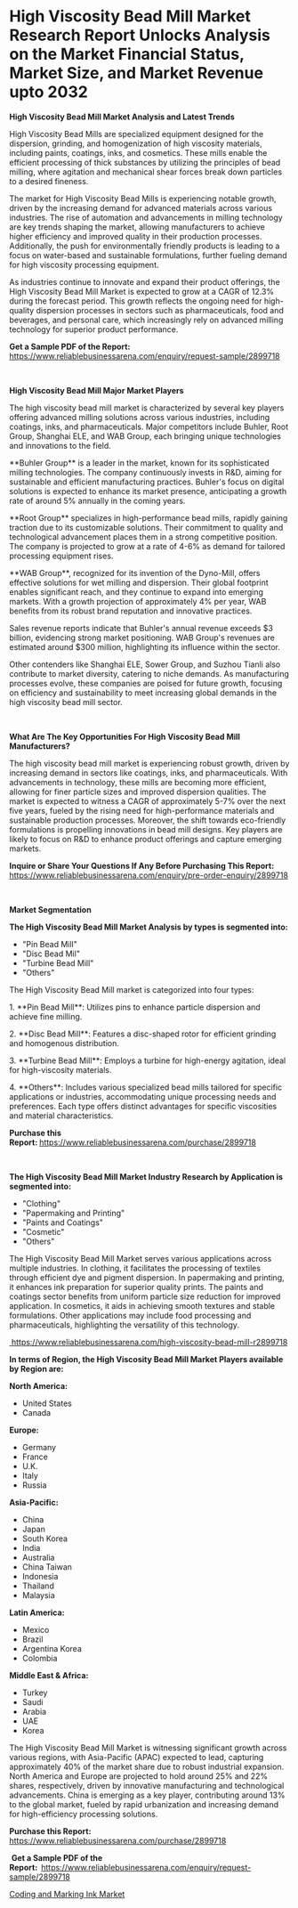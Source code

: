 <p><h1>High Viscosity Bead Mill Market Research Report Unlocks Analysis on the Market Financial Status, Market Size, and Market Revenue upto 2032</h1></p><p><strong>High Viscosity Bead Mill Market Analysis and Latest Trends</strong></p>
<p><p>High Viscosity Bead Mills are specialized equipment designed for the dispersion, grinding, and homogenization of high viscosity materials, including paints, coatings, inks, and cosmetics. These mills enable the efficient processing of thick substances by utilizing the principles of bead milling, where agitation and mechanical shear forces break down particles to a desired fineness.</p><p>The market for High Viscosity Bead Mills is experiencing notable growth, driven by the increasing demand for advanced materials across various industries. The rise of automation and advancements in milling technology are key trends shaping the market, allowing manufacturers to achieve higher efficiency and improved quality in their production processes. Additionally, the push for environmentally friendly products is leading to a focus on water-based and sustainable formulations, further fueling demand for high viscosity processing equipment.</p><p>As industries continue to innovate and expand their product offerings, the High Viscosity Bead Mill Market is expected to grow at a CAGR of 12.3% during the forecast period. This growth reflects the ongoing need for high-quality dispersion processes in sectors such as pharmaceuticals, food and beverages, and personal care, which increasingly rely on advanced milling technology for superior product performance.</p></p>
<p><strong>Get a Sample PDF of the Report:&nbsp;</strong> <a href="https://www.reliablebusinessarena.com/enquiry/request-sample/2899718?utm_campaign=2185&utm_medium=2&utm_source=Github&utm_content=ia&utm_term=16032025&utm_id=high-viscosity-bead-mill">https://www.reliablebusinessarena.com/enquiry/request-sample/2899718</a></p>
<p>&nbsp;</p>
<p><strong>High Viscosity Bead Mill Major Market Players</strong></p>
<p><p>The high viscosity bead mill market is characterized by several key players offering advanced milling solutions across various industries, including coatings, inks, and pharmaceuticals. Major competitors include Buhler, Root Group, Shanghai ELE, and WAB Group, each bringing unique technologies and innovations to the field.</p><p>**Buhler Group** is a leader in the market, known for its sophisticated milling technologies. The company continuously invests in R&D, aiming for sustainable and efficient manufacturing practices. Buhler's focus on digital solutions is expected to enhance its market presence, anticipating a growth rate of around 5% annually in the coming years.</p><p>**Root Group** specializes in high-performance bead mills, rapidly gaining traction due to its customizable solutions. Their commitment to quality and technological advancement places them in a strong competitive position. The company is projected to grow at a rate of 4-6% as demand for tailored processing equipment rises.</p><p>**WAB Group**, recognized for its invention of the Dyno-Mill, offers effective solutions for wet milling and dispersion. Their global footprint enables significant reach, and they continue to expand into emerging markets. With a growth projection of approximately 4% per year, WAB benefits from its robust brand reputation and innovative practices.</p><p>Sales revenue reports indicate that Buhler's annual revenue exceeds $3 billion, evidencing strong market positioning. WAB Group's revenues are estimated around $300 million, highlighting its influence within the sector.</p><p>Other contenders like Shanghai ELE, Sower Group, and Suzhou Tianli also contribute to market diversity, catering to niche demands. As manufacturing processes evolve, these companies are poised for future growth, focusing on efficiency and sustainability to meet increasing global demands in the high viscosity bead mill sector.</p></p>
<p>&nbsp;</p>
<p><strong>What Are The Key Opportunities For High Viscosity Bead Mill Manufacturers?</strong></p>
<p><p>The high viscosity bead mill market is experiencing robust growth, driven by increasing demand in sectors like coatings, inks, and pharmaceuticals. With advancements in technology, these mills are becoming more efficient, allowing for finer particle sizes and improved dispersion qualities. The market is expected to witness a CAGR of approximately 5-7% over the next five years, fueled by the rising need for high-performance materials and sustainable production processes. Moreover, the shift towards eco-friendly formulations is propelling innovations in bead mill designs. Key players are likely to focus on R&D to enhance product offerings and capture emerging markets.</p></p>
<p><strong>Inquire or Share Your Questions If Any Before Purchasing This Report:</strong> <a href="https://www.reliablebusinessarena.com/enquiry/pre-order-enquiry/2899718?utm_campaign=2185&utm_medium=2&utm_source=Github&utm_content=ia&utm_term=16032025&utm_id=high-viscosity-bead-mill">https://www.reliablebusinessarena.com/enquiry/pre-order-enquiry/2899718</a></p>
<p>&nbsp;</p>
<p><strong>Market Segmentation</strong></p>
<p><strong>The High Viscosity Bead Mill Market Analysis by types is segmented into:</strong></p>
<p><ul><li>"Pin Bead Mill"</li><li>"Disc Bead Mil"</li><li>"Turbine Bead Mill"</li><li>"Others"</li></ul></p>
<p><p>The High Viscosity Bead Mill market is categorized into four types: </p><p>1. **Pin Bead Mill**: Utilizes pins to enhance particle dispersion and achieve fine milling.</p><p>2. **Disc Bead Mill**: Features a disc-shaped rotor for efficient grinding and homogenous distribution.</p><p>3. **Turbine Bead Mill**: Employs a turbine for high-energy agitation, ideal for high-viscosity materials.</p><p>4. **Others**: Includes various specialized bead mills tailored for specific applications or industries, accommodating unique processing needs and preferences. Each type offers distinct advantages for specific viscosities and material characteristics.</p></p>
<p><strong>Purchase this Report:&nbsp;</strong><a href="https://www.reliablebusinessarena.com/purchase/2899718?utm_campaign=2185&utm_medium=2&utm_source=Github&utm_content=ia&utm_term=16032025&utm_id=high-viscosity-bead-mill">https://www.reliablebusinessarena.com/purchase/2899718</a></p>
<p>&nbsp;</p>
<p><strong>The High Viscosity Bead Mill Market Industry Research by Application is segmented into:</strong></p>
<p><ul><li>"Clothing"</li><li>"Papermaking and Printing"</li><li>"Paints and Coatings"</li><li>"Cosmetic"</li><li>"Others"</li></ul></p>
<p><p>The High Viscosity Bead Mill Market serves various applications across multiple industries. In clothing, it facilitates the processing of textiles through efficient dye and pigment dispersion. In papermaking and printing, it enhances ink preparation for superior quality prints. The paints and coatings sector benefits from uniform particle size reduction for improved application. In cosmetics, it aids in achieving smooth textures and stable formulations. Other applications may include food processing and pharmaceuticals, highlighting the versatility of this technology.</p></p>
<p><a href="https://www.reliablebusinessarena.com/high-viscosity-bead-mill-r2899718?utm_campaign=2185&utm_medium=2&utm_source=Github&utm_content=ia&utm_term=16032025&utm_id=high-viscosity-bead-mill">&nbsp;https://www.reliablebusinessarena.com/high-viscosity-bead-mill-r2899718</a></p>
<p><strong>In terms of Region, the High Viscosity Bead Mill Market Players available by Region are:</strong></p>
<p>
    <p> <strong> North America: </strong>
        <ul>
            <li>United States</li>
            <li>Canada</li>
        </ul>
        </p> 
    <p> <strong> Europe: </strong>
        <ul>
            <li>Germany</li>
            <li>France</li>
            <li>U.K.</li>
            <li>Italy</li>
            <li>Russia</li>
        </ul>
        </p> 
    <p> <strong> Asia-Pacific: </strong>
        <ul>
            <li>China</li>
            <li>Japan</li>
            <li>South Korea</li>
            <li>India</li>
            <li>Australia</li>
            <li>China Taiwan</li>
            <li>Indonesia</li>
            <li>Thailand</li>
            <li>Malaysia</li>
        </ul>
        </p> 
    <p> <strong> Latin America: </strong>
        <ul>
            <li>Mexico</li>
            <li>Brazil</li>
            <li>Argentina Korea</li>
            <li>Colombia</li>
        </ul>
        </p> 
    <p> <strong> Middle East & Africa: </strong>
        <ul>
            <li>Turkey</li>
            <li>Saudi</li>
            <li>Arabia</li>
            <li>UAE</li>
            <li>Korea</li>
        </ul>
    </p>
    </p>
<p><p>The High Viscosity Bead Mill Market is witnessing significant growth across various regions, with Asia-Pacific (APAC) expected to lead, capturing approximately 40% of the market share due to robust industrial expansion. North America and Europe are projected to hold around 25% and 22% shares, respectively, driven by innovative manufacturing and technological advancements. China is emerging as a key player, contributing around 13% to the global market, fueled by rapid urbanization and increasing demand for high-efficiency processing solutions.</p></p>
<p><strong>Purchase this Report: </strong><a href="https://www.reliablebusinessarena.com/purchase/2899718?utm_campaign=2185&utm_medium=2&utm_source=Github&utm_content=ia&utm_term=16032025&utm_id=high-viscosity-bead-mill">https://www.reliablebusinessarena.com/purchase/2899718</a></p>
<p>&nbsp;<strong>Get a Sample PDF of the Report:&nbsp;&nbsp;</strong><a href="https://www.reliablebusinessarena.com/enquiry/request-sample/2899718?utm_campaign=2185&utm_medium=2&utm_source=Github&utm_content=ia&utm_term=16032025&utm_id=high-viscosity-bead-mill">https://www.reliablebusinessarena.com/enquiry/request-sample/2899718</a></p>
<p><strong></strong></p>
<p><p><a href="https://github.com/luckyshygirl/Market-Research-Report-List-7/blob/main/coding-and-marking-ink-market.md?utm_campaign=2185&utm_medium=2&utm_source=Github&utm_content=ia&utm_term=16032025&utm_id=high-viscosity-bead-mill">Coding and Marking Ink Market</a></p></p>